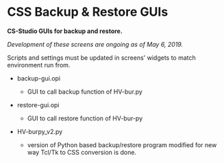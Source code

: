 # CSS Backup & Restore GUIs
**CS-Studio GUIs for backup and restore.**

*Development of these screens are ongoing as of May 6, 2019.*

Scripts and settings must be updated in screens' widgets to match environment run from.

- backup-gui.opi
  - GUI to call backup function of HV-bur.py

- restore-gui.opi
  - GUI to call restore function of HV-bur-py

- HV-burpy_v2.py
  - version of Python based backup/restore program modified for new way Tcl/Tk to CSS conversion is done.
